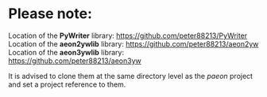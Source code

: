 # Please note:

Location of the  **PyWriter**  library: https://github.com/peter88213/PyWriter
Location of the  **aeon2ywlib**  library: https://github.com/peter88213/aeon2yw
Location of the  **aeon3ywlib**  library: https://github.com/peter88213/aeon3yw

It is advised to clone them at the same directory level as the  *paeon*  project and set a project reference to them. 
